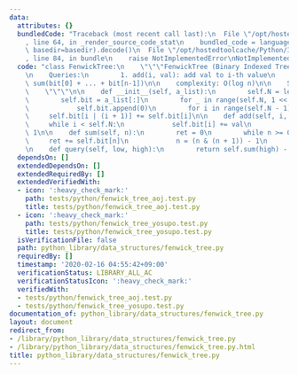 ```yaml
---
data:
  attributes: {}
  bundledCode: "Traceback (most recent call last):\n  File \"/opt/hostedtoolcache/Python/3.8.5/x64/lib/python3.8/site-packages/onlinejudge_verify/documentation/build.py\"\
    , line 64, in _render_source_code_stat\n    bundled_code = language.bundle(stat.path,\
    \ basedir=basedir).decode()\n  File \"/opt/hostedtoolcache/Python/3.8.5/x64/lib/python3.8/site-packages/onlinejudge_verify/languages/python.py\"\
    , line 84, in bundle\n    raise NotImplementedError\nNotImplementedError\n"
  code: "class FenwickTree:\n    \"\"\"FenwickTree (Binary Indexed Tree, 0-index)\n\
    \n    Queries:\n        1. add(i, val): add val to i-th value\n        2. sum(n):\
    \ sum(bit[0] + ... + bit[n-1])\n\n    complexity: O(log n)\n\n    See: http://hos.ac/slides/20140319_bit.pdf\n\
    \    \"\"\"\n\n    def __init__(self, a_list):\n        self.N = len(a_list)\n\
    \        self.bit = a_list[:]\n        for _ in range(self.N, 1 << (self.N - 1).bit_length()):\n\
    \            self.bit.append(0)\n        for i in range(self.N - 1):\n       \
    \     self.bit[i | (i + 1)] += self.bit[i]\n\n    def add(self, i, val):\n   \
    \     while i < self.N:\n            self.bit[i] += val\n            i |= i +\
    \ 1\n\n    def sum(self, n):\n        ret = 0\n        while n >= 0:\n       \
    \     ret += self.bit[n]\n            n = (n & (n + 1)) - 1\n        return ret\n\
    \n    def query(self, low, high):\n        return self.sum(high) - self.sum(low)\n"
  dependsOn: []
  extendedDependsOn: []
  extendedRequiredBy: []
  extendedVerifiedWith:
  - icon: ':heavy_check_mark:'
    path: tests/python/fenwick_tree_aoj.test.py
    title: tests/python/fenwick_tree_aoj.test.py
  - icon: ':heavy_check_mark:'
    path: tests/python/fenwick_tree_yosupo.test.py
    title: tests/python/fenwick_tree_yosupo.test.py
  isVerificationFile: false
  path: python_library/data_structures/fenwick_tree.py
  requiredBy: []
  timestamp: '2020-02-16 04:55:42+09:00'
  verificationStatus: LIBRARY_ALL_AC
  verificationStatusIcon: ':heavy_check_mark:'
  verifiedWith:
  - tests/python/fenwick_tree_aoj.test.py
  - tests/python/fenwick_tree_yosupo.test.py
documentation_of: python_library/data_structures/fenwick_tree.py
layout: document
redirect_from:
- /library/python_library/data_structures/fenwick_tree.py
- /library/python_library/data_structures/fenwick_tree.py.html
title: python_library/data_structures/fenwick_tree.py
---
```


